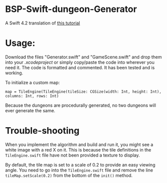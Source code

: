 # BSP-Swift-dungeon-Generator
A Swift 4.2 translation of [this tutorial](https://gamedevelopment.tutsplus.com/tutorials/how-to-use-bsp-trees-to-generate-game-maps--gamedev-12268)
# Usage: 
Download the files "Generator.swift" and "GameScene.swift" and drop them into your *.xcodeproject* or simply copy/paste the code into wherever you need it. The code is formatted and commented. It has been tested and is working.  

To initialize a custom map: 

`map = TileEngine(TileEngine(tileSize: CGSize(width: Int, height: Int), columns: Int, rows: Int)`

Because the dungeons are procedurally generated, no two dungeons will ever generate the same.

# Trouble-shooting

When you implement the algorithm and build and run it, you might see a white image with a red X on it. This is because the tile definitions in the `TileEngine.swift` file have not been provided a texture to display. 

By default, the tile map is set to a scale of 0.2 to provide an easy viewing angle. You need to go into the `TileEngine.swift` file and remove the line `tileMap.setScale(0.2)` from the bottom of the `init()` method. 
